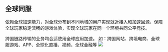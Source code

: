 ## 全球同服
依赖全球加速能力，对全球分布到不同地域的用户实现就近接入和加速回源，保障全球玩家稳定流畅的游戏体验，实现全球玩家在同一个环境共同公平竞技。

跨国链路传输的业务均合适使用全球应用加速。
如：跨国网站、跨境电商、全球服游戏、APP、全球化直播、视频，全球金融等
![](http://imgcache.tce.fsphere.cn/static/mc.qcloudimg.com/static/img/752baaa682af4fc2ff1c3d5a33b9ea06/image.png)
